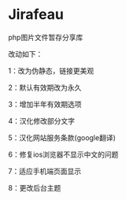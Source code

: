 # Jirafeau
php图片文件暂存分享库

改动如下：


1：改为伪静态，链接更美观

2：默认有效期改为永久

3：增加半年有效期选项

4：汉化修改部分文字

5：汉化网站服务条款(google翻译)

6：修复ios浏览器不显示中文的问题

7：适应手机端页面显示

8：更改后台主题
